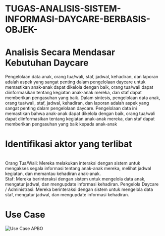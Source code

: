 # TUGAS-ANALISIS-SISTEM-INFORMASI-DAYCARE-BERBASIS-OBJEK-
# Analisis Secara Mendasar Kebutuhan Daycare
Pengelolaan data anak, orang tua/wali, staf, jadwal, kehadiran, dan laporan adalah aspek yang sangat penting dalam pengelolaan daycare untuk memastikan anak-anak dapat dikelola dengan baik, orang tua/wali dapat diinformasikan tentang kegiatan anak-anak mereka, dan staf dapat memberikan pengasuhan yang baik. Dalam sintesis, pengelolaan data anak, orang tua/wali, staf, jadwal, kehadiran, dan laporan adalah aspek yang sangat penting dalam pengelolaan daycare. Pengelolaan data ini memastikan bahwa anak-anak dapat dikelola dengan baik, orang tua/wali dapat diinformasikan tentang kegiatan anak-anak mereka, dan staf dapat memberikan pengasuhan yang baik kepada anak-anak
#  Identifikasi aktor yang terlibat 
<br>Orang Tua/Wali: Mereka melakukan interaksi dengan sistem untuk mengakses segala informasi tentang anak-anak mereka, melihat jadwal kegiatan, dan memantau kehadiran anak-anak.<br>
Staf: Mereka berinteraksi dengan sistem untuk mengelola data anak, mengatur jadwal, dan mengupdate informasi kehadiran.
Pengelola Daycare / Administrasi: Mereka berinteraksi dengan sistem untuk mengelola data staf, mengatur jadwal, dan mengupdate informasi kehadiran.<br>
# Use Case
![Use Case APBO](https://github.com/IntanNia1404/TUGAS-ANALISIS-SISTEM-INFORMASI-DAYCARE-BERBASIS-OBJEK-/assets/145907542/93e81c21-2856-442e-a895-64722eba6003)
